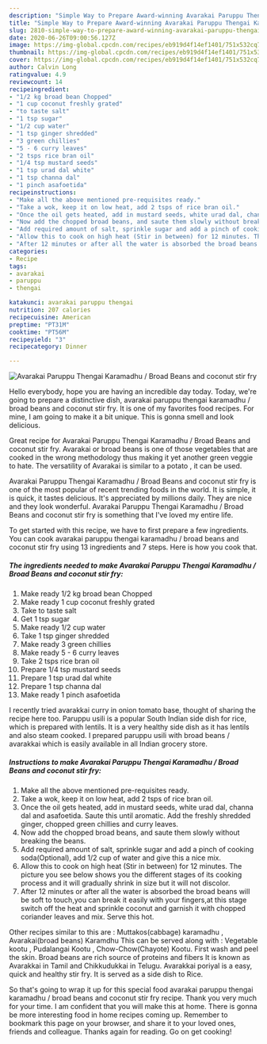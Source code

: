 ```yaml
---
description: "Simple Way to Prepare Award-winning Avarakai Paruppu Thengai Karamadhu / Broad Beans and coconut stir fry"
title: "Simple Way to Prepare Award-winning Avarakai Paruppu Thengai Karamadhu / Broad Beans and coconut stir fry"
slug: 2810-simple-way-to-prepare-award-winning-avarakai-paruppu-thengai-karamadhu-broad-beans-and-coconut-stir-fry
date: 2020-06-26T09:00:56.127Z
image: https://img-global.cpcdn.com/recipes/eb919d4f14ef1401/751x532cq70/avarakai-paruppu-thengai-karamadhu-broad-beans-and-coconut-stir-fry-recipe-main-photo.jpg
thumbnail: https://img-global.cpcdn.com/recipes/eb919d4f14ef1401/751x532cq70/avarakai-paruppu-thengai-karamadhu-broad-beans-and-coconut-stir-fry-recipe-main-photo.jpg
cover: https://img-global.cpcdn.com/recipes/eb919d4f14ef1401/751x532cq70/avarakai-paruppu-thengai-karamadhu-broad-beans-and-coconut-stir-fry-recipe-main-photo.jpg
author: Calvin Long
ratingvalue: 4.9
reviewcount: 14
recipeingredient:
- "1/2 kg broad bean Chopped"
- "1 cup coconut freshly grated"
- "to taste salt"
- "1 tsp sugar"
- "1/2 cup water"
- "1 tsp ginger shredded"
- "3 green chillies"
- "5 - 6 curry leaves"
- "2 tsps rice bran oil"
- "1/4 tsp mustard seeds"
- "1 tsp urad dal white"
- "1 tsp channa dal"
- "1 pinch asafoetida"
recipeinstructions:
- "Make all the above mentioned pre-requisites ready."
- "Take a wok, keep it on low heat, add 2 tsps of rice bran oil."
- "Once the oil gets heated, add in mustard seeds, white urad dal, channa dal and asafoetida. Saute this until aromatic. Add the freshly shredded ginger, chopped green chillies and curry leaves."
- "Now add the chopped broad beans, and saute them slowly without breaking the beans."
- "Add required amount of salt, sprinkle sugar and add a pinch of cooking soda(Optional), add 1/2 cup of water and give this a nice mix."
- "Allow this to cook on high heat (Stir in between) for 12 minutes. The picture you see below shows you the different stages of its cooking process and it will gradually shrink in size but it will not discolor."
- "After 12 minutes or after all the water is absorbed the broad beans will be soft to touch,you can break it easily with your fingers,at this stage switch off the heat and sprinkle coconut and garnish it with chopped coriander leaves and mix. Serve this hot."
categories:
- Recipe
tags:
- avarakai
- paruppu
- thengai

katakunci: avarakai paruppu thengai 
nutrition: 207 calories
recipecuisine: American
preptime: "PT31M"
cooktime: "PT56M"
recipeyield: "3"
recipecategory: Dinner

---
```



![Avarakai Paruppu Thengai Karamadhu / Broad Beans and coconut stir fry](https://img-global.cpcdn.com/recipes/eb919d4f14ef1401/751x532cq70/avarakai-paruppu-thengai-karamadhu-broad-beans-and-coconut-stir-fry-recipe-main-photo.jpg)

Hello everybody, hope you are having an incredible day today. Today, we're going to prepare a distinctive dish, avarakai paruppu thengai karamadhu / broad beans and coconut stir fry. It is one of my favorites food recipes. For mine, I am going to make it a bit unique. This is gonna smell and look delicious.

Great recipe for Avarakai Paruppu Thengai Karamadhu / Broad Beans and coconut stir fry. Avarakai or broad beans is one of those vegetables that are cooked in the wrong methodology thus making it yet another green veggie to hate. The versatility of Avarakai is similar to a potato , it can be used.

Avarakai Paruppu Thengai Karamadhu / Broad Beans and coconut stir fry is one of the most popular of recent trending foods in the world. It is simple, it is quick, it tastes delicious. It's appreciated by millions daily. They are nice and they look wonderful. Avarakai Paruppu Thengai Karamadhu / Broad Beans and coconut stir fry is something that I've loved my entire life.


To get started with this recipe, we have to first prepare a few ingredients. You can cook avarakai paruppu thengai karamadhu / broad beans and coconut stir fry using 13 ingredients and 7 steps. Here is how you cook that.

<!--inarticleads1-->

##### The ingredients needed to make Avarakai Paruppu Thengai Karamadhu / Broad Beans and coconut stir fry:

1. Make ready 1/2 kg broad bean Chopped
1. Make ready 1 cup coconut freshly grated
1. Take to taste salt
1. Get 1 tsp sugar
1. Make ready 1/2 cup water
1. Take 1 tsp ginger shredded
1. Make ready 3 green chillies
1. Make ready 5 - 6 curry leaves
1. Take 2 tsps rice bran oil
1. Prepare 1/4 tsp mustard seeds
1. Prepare 1 tsp urad dal white
1. Prepare 1 tsp channa dal
1. Make ready 1 pinch asafoetida


I recently tried avarakkai curry in onion tomato base, thought of sharing the recipe here too. Paruppu usili is a popular South Indian side dish for rice, which is prepared with lentils. It is a very healthy side dish as it has lentils and also steam cooked. I prepared paruppu usili with broad beans / avarakkai which is easily available in all Indian grocery store. 

<!--inarticleads2-->

##### Instructions to make Avarakai Paruppu Thengai Karamadhu / Broad Beans and coconut stir fry:

1. Make all the above mentioned pre-requisites ready.
1. Take a wok, keep it on low heat, add 2 tsps of rice bran oil.
1. Once the oil gets heated, add in mustard seeds, white urad dal, channa dal and asafoetida. Saute this until aromatic. Add the freshly shredded ginger, chopped green chillies and curry leaves.
1. Now add the chopped broad beans, and saute them slowly without breaking the beans.
1. Add required amount of salt, sprinkle sugar and add a pinch of cooking soda(Optional), add 1/2 cup of water and give this a nice mix.
1. Allow this to cook on high heat (Stir in between) for 12 minutes. The picture you see below shows you the different stages of its cooking process and it will gradually shrink in size but it will not discolor.
1. After 12 minutes or after all the water is absorbed the broad beans will be soft to touch,you can break it easily with your fingers,at this stage switch off the heat and sprinkle coconut and garnish it with chopped coriander leaves and mix. Serve this hot.


Other recipes similar to this are : Muttakos(cabbage) karamadhu , Avarakai(broad beans) Karamdhu This can be served along with : Vegetable kootu , Pudalangai Kootu , Chow-Chow(Chayote) Kootu. First wash and peel the skin. Broad beans are rich source of proteins and fibers It is known as Avarakkai in Tamil and Chikkudukkai in Telugu. Avarakkai poriyal is a easy, quick and healthy stir fry. It is served as a side dish to Rice. 

So that's going to wrap it up for this special food avarakai paruppu thengai karamadhu / broad beans and coconut stir fry recipe. Thank you very much for your time. I am confident that you will make this at home. There is gonna be more interesting food in home recipes coming up. Remember to bookmark this page on your browser, and share it to your loved ones, friends and colleague. Thanks again for reading. Go on get cooking!
